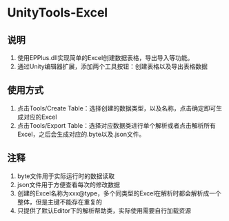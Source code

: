 # UnityTools-Excel
## 说明
1. 使用EPPlus.dll实现简单的Excel创建数据表格，导出导入等功能。
2. 通过Unity编辑器扩展，添加两个工具按钮：创建表格以及导出表格数据
## 使用方式
1. 点击Tools/Create Table：选择创建的数据类型，以及名称，点击确定即可生成对应的Excel
2. 点击Tools/Export Table：选择对应数据类进行单个解析或者点击解析所有Excel，之后会生成对应的.byte以及.json文件。
## 注释
1. byte文件用于实际运行时的数据读取
2. json文件用于方便查看每次的修改数据
3. 创建的Excel名称为xxx@type，多个同类型的Excel在解析时都会解析成一个整体，但是主键不能存在重复的
4. 只提供了默认Editor下的解析帮助类，实际使用需要自行加载资源